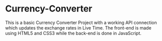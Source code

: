 # Currency-Converter
This is a basic Currency Converter Project with a working API connection which updates the exchange rates in Live Time. The front-end is made using HTML5 and CSS3 while the back-end is done in JavaScript.
